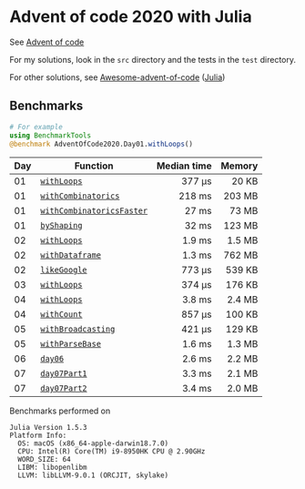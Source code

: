 # Advent of code 2020 with Julia

See [Advent of code](https://adventofcode.com/2020)

For my solutions, look in the `src` directory and the tests in the `test` directory.

For other solutions, see [Awesome-advent-of-code](https://github.com/Bogdanp/awesome-advent-of-code) ([Julia](https://github.com/Bogdanp/awesome-advent-of-code#julia))

## Benchmarks

```julia
# For example
using BenchmarkTools
@benchmark AdventOfCode2020.Day01.withLoops()
```

| Day | Function | Median time | Memory |
|-----|----------|------------:|-------:|
| 01  | [`withLoops`](https://github.com/lyon-fnal/AdventOfCode2020/blob/master/src/day01/day01.jl#L13) | 377 μs | 20 KB |
| 01  | [`withCombinatorics`](https://github.com/lyon-fnal/AdventOfCode2020/blob/master/src/day01/day01.jl#L46) | 218 ms | 203 MB |
| 01  | [`withCombinatoricsFaster`](https://github.com/lyon-fnal/AdventOfCode2020/blob/master/src/day01/day01.jl#L64) | 27 ms | 73 MB |
| 01  | [`byShaping`](https://github.com/lyon-fnal/AdventOfCode2020/blob/master/src/day01/day01.jl#L92) | 32 ms | 123 MB |
| 02  | [`withLoops`](https://github.com/lyon-fnal/AdventOfCode2020/blob/master/src/day02/day02.jl#L64) | 1.9 ms | 1.5 MB |
| 02  | [`withDataframe`](https://github.com/lyon-fnal/AdventOfCode2020/blob/master/src/day02/day02.jl#L116) | 1.3 ms | 762 MB |
| 02  | [`likeGoogle`](https://github.com/lyon-fnal/AdventOfCode2020/blob/master/src/day02/day02.jl#L137) | 773 μs | 539 KB |
| 03  | [`withLoops`](https://github.com/lyon-fnal/AdventOfCode2020/blob/master/src/day03/day03.jl#L28) | 374 μs | 176 KB |
| 04  | [`withLoops`](https://github.com/lyon-fnal/AdventOfCode2020/blob/master/src/day04/day04.jl#L74) | 3.8 ms | 2.4 MB |
| 04  | [`withCount`](https://github.com/lyon-fnal/AdventOfCode2020/blob/master/src/day04/day04.jl#L135) | 857 μs | 100 KB |
| 05  | [`withBroadcasting`](https://github.com/lyon-fnal/AdventOfCode2020/blob/master/src/day05/day05.jl#L88) | 421 μs | 129 KB |
| 05  | [`withParseBase`](https://github.com/lyon-fnal/AdventOfCode2020/blob/master/src/day05/day05.jl#L116) | 1.6 ms | 1.3 MB |
| 06  | [`day06`](https://github.com/lyon-fnal/AdventOfCode2020/blob/master/src/day06/day06.jl#L15) | 2.6 ms | 2.2 MB |
| 07  | [`day07Part1`](https://github.com/lyon-fnal/AdventOfCode2020/blob/master/src/day07/day07.jl#L69) | 3.3 ms | 2.1 MB |
| 07  | [`day07Part2`](https://github.com/lyon-fnal/AdventOfCode2020/blob/master/src/day07/day07.jl#L98) | 3.4 ms | 2.0 MB |


Benchmarks performed on

```shell
Julia Version 1.5.3
Platform Info:
  OS: macOS (x86_64-apple-darwin18.7.0)
  CPU: Intel(R) Core(TM) i9-8950HK CPU @ 2.90GHz
  WORD_SIZE: 64
  LIBM: libopenlibm
  LLVM: libLLVM-9.0.1 (ORCJIT, skylake)
  ```
